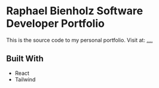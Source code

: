 # Raphael Bienholz Software Developer Portfolio

This is the source code to my personal portfolio.
Visit at: [....](....)


## Built With

- React 
- Tailwind
